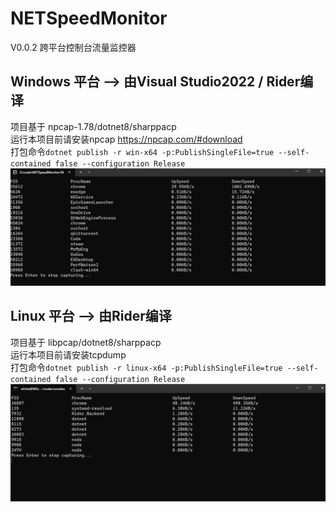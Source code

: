 # NETSpeedMonitor
V0.0.2 跨平台控制台流量监控器
## Windows 平台 --> 由Visual Studio2022 / Rider编译
项目基于 npcap-1.78/dotnet8/sharppacp    
运行本项目前请安装npcap https://npcap.com/#download   
打包命令`dotnet publish -r win-x64 -p:PublishSingleFile=true --self-contained false --configuration Release`
![Windows](./ZReadme/Windows.gif)
## Linux 平台 --> 由Rider编译
项目基于 libpcap/dotnet8/sharppacp   
运行本项目前请安装tcpdump  
打包命令`dotnet publish -r linux-x64 -p:PublishSingleFile=true --self-contained false --configuration Release`
![Linux](./ZReadme/Linux.gif)
